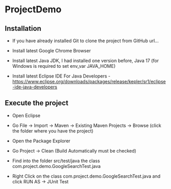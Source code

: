# ProjectDemo

## Installation
* If you have already installed Git to clone the project from GitHub url...

* Install latest Google Chrome Browser

* Install latest Java JDK, I had installed one version before, Java 17 (for Windows is required to set env_var JAVA_HOME)

* Install latest Eclipse IDE For Java Developers - https://www.eclipse.org/downloads/packages/release/kepler/sr1/eclipse-ide-java-developers

## Execute the project

* Open Eclipse 

* Go File -> Import -> Maven -> Existing Maven Projects -> Browse (click the folder where you have the project)

* Open the Package Explorer

* Go Project -> Clean (Build Automatically must be checked)

* Find into the folder src/test/java the class com.project.demo.GoogleSearchTest.java

* Right Click on the class com.project.demo.GoogleSearchTest.java and click RUN AS -> JUnit Test
